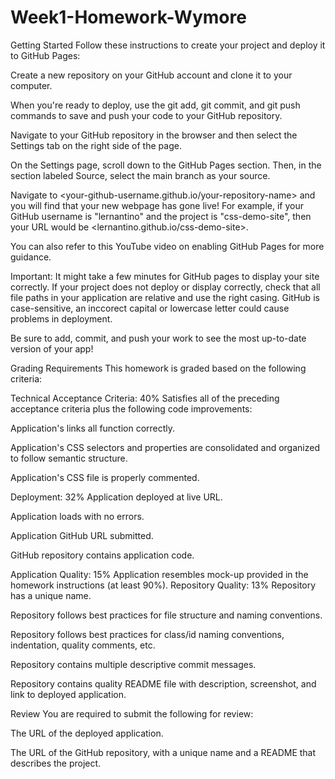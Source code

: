 # Week1-Homework-Wymore
Getting Started
Follow these instructions to create your project and deploy it to GitHub Pages:

Create a new repository on your GitHub account and clone it to your computer.

When you're ready to deploy, use the git add, git commit, and git push commands to save and push your code to your GitHub repository.

Navigate to your GitHub repository in the browser and then select the Settings tab on the right side of the page.

On the Settings page, scroll down to the GitHub Pages section. Then, in the section labeled Source, select the main branch as your source.

Navigate to <your-github-username.github.io/your-repository-name> and you will find that your new webpage has gone live! For example, if your GitHub username is "lernantino" and the project is "css-demo-site", then your URL would be <lernantino.github.io/css-demo-site>.

You can also refer to this YouTube video on enabling GitHub Pages for more guidance.

Important: It might take a few minutes for GitHub pages to display your site correctly. If your project does not deploy or display correctly, check that all file paths in your application are relative and use the right casing. GitHub is case-sensitive, an inccorect capital or lowercase letter could cause problems in deployment.

Be sure to add, commit, and push your work to see the most up-to-date version of your app!

Grading Requirements
This homework is graded based on the following criteria:

Technical Acceptance Criteria: 40%
Satisfies all of the preceding acceptance criteria plus the following code improvements:

Application's links all function correctly.

Application's CSS selectors and properties are consolidated and organized to follow semantic structure.

Application's CSS file is properly commented.

Deployment: 32%
Application deployed at live URL.

Application loads with no errors.

Application GitHub URL submitted.

GitHub repository contains application code.

Application Quality: 15%
Application resembles mock-up provided in the homework instructions (at least 90%).
Repository Quality: 13%
Repository has a unique name.

Repository follows best practices for file structure and naming conventions.

Repository follows best practices for class/id naming conventions, indentation, quality comments, etc.

Repository contains multiple descriptive commit messages.

Repository contains quality README file with description, screenshot, and link to deployed application.

Review
You are required to submit the following for review:

The URL of the deployed application.

The URL of the GitHub repository, with a unique name and a README that describes the project.

